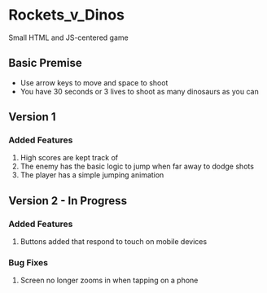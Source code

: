 # Rockets_v_Dinos
Small HTML and JS-centered game

## Basic Premise
* Use arrow keys to move and space to shoot
* You have 30 seconds or 3 lives to shoot as many dinosaurs as you can

## Version 1

### Added Features
1. High scores are kept track of
2. The enemy has the basic logic to jump when far away to dodge shots
3. The player has a simple jumping animation

## Version 2 - In Progress

### Added Features
1. Buttons added that respond to touch on mobile devices

### Bug Fixes
1. Screen no longer zooms in when tapping on a phone
